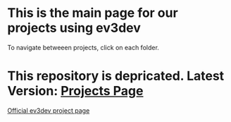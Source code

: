 <h1>This is the main page for our projects using ev3dev</h1>

To navigate betweeen projects, click on each folder.


<h1>This repository is depricated. Latest Version: <a href="https://github.com/droidsrobotics/projects">Projects Page</a></h1>
<a href="http://ev3dev.org/">Official ev3dev project page</a>
